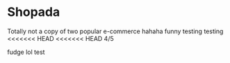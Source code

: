 # Shopada
Totally not a copy of two popular e-commerce 
hahaha funny
testing testing
<<<<<<< HEAD
<<<<<<< HEAD
4/5

fudge
lol
test

